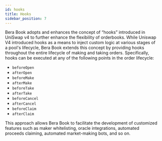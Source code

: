 ```yaml
---
id: hooks
title: Hooks
sidebar_position: 7
---
```

Bera Book adopts and enhances the concept of “hooks” introduced in UniSwap v4 to further enhance the flexibility of orderbooks. While Uniswap V4 introduced hooks as a means to inject custom logic at various stages of a pool's lifecycle, Bera Book extends this concept by providing hooks throughout the entire lifecycle of making and taking orders. Specifically, hooks can be executed at any of the following points in the order lifecycle:

- `beforeOpen`
- `afterOpen`
- `beforeMake`
- `afterMake`
- `beforeTake`
- `afterTake`
- `beforeCancel`
- `afterCancel`
- `beforeClaim`
- `afterClaim`

This approach allows Bera Book to facilitate the development of customized features such as maker whitelisting, oracle integrations, automated proceeds claiming, automated market-making bots, and so on.